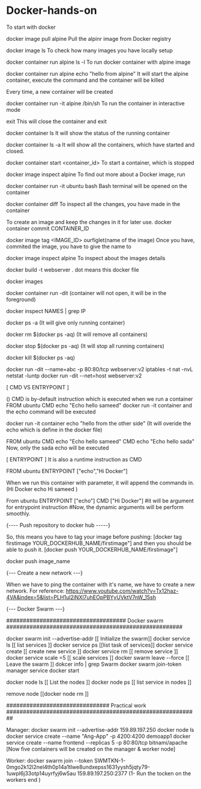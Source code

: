 # Docker-hands-on

To start with docker 

docker image pull alpine
Pull the alpinr image from Docker registry

docker image ls
To check how many images you have locally setup

docker container run alpine ls -l
To run docker container with alpine image

docker container run alpine echo "hello from alpine"
It will start the alpine container, execute the command and the container will be killed

Every time, a new container will be created

docker container run -it alpine /bin/sh
To run the container in interactive mode

exit
This will close the container and exit

docker container ls
It will show the status of the running container

docker container ls -a
It will show all the containers, which have started and closed.

docker container start <container_id>
To start a container, which is stopped

docker image inspect alpine
To find out more about a Docker image, run 

docker container run -it ubuntu bash
Bash terminal will be opened on the container

docker container diff <container ID>
To inspect all the changes, you have made in the container

To create an image and keep the changes in it for later use.
docker container commit CONTAINER_ID

docker image tag <IMAGE_ID> ourfiglet(name of the image)
Once you have, commited the image, you have to give the name to 


docker image inspect alpine
To inspect about the images details

docker build -t webserver .
dot means this docker file

docker images

docker container run -dit (container will not open, it will be in the foreground)

docker inspect NAMES | grep IP

docker ps -a  (It will give only running container)

docker rm $(docker ps -aq)  (It will remove all containers)

docker stop $(docker ps -aq) (It will stop all running containers)

docker kill $(docker ps -aq)

docker run -dit --name=abc -p 80:80/tcp webserver:v2
iptables -t nat -nvL
netstat -luntp
docker run -dit --net=host webserver:v2 

[ CMD VS ENTRYPOINT ]

() CMD is by-default instruction which is executed when we run a container
FROM ubuntu
CMD echo "Echo hello sameed" 
docker run -it container and the echo command will be executed

docker run -it container echo "hello from  the other side"  (It will overide the echo which is define in the docker file) 

FROM ubuntu
CMD echo "Echo hello sameed"
CMD echo "Echo hello sada" 
Now, only the sada echo will be executed

[ ENTRYPOINT ]
It is also a runtime instruction as CMD 

FROM ubuntu
ENTRYPOINT ["echo","Hi Docker"]

When we run this container with parameter, it will append the commands in.
(Hi Docker echo Hi sameed )

From ubuntu
ENTRYPOINT ["echo"]
CMD ["Hi Docker"] #it will be argument for entrypoint instruction
#Now, the dynamic arguments will be perform smoothly.


{---- Push repository to docker hub -----}

So, this means you have to tag your image before pushing:
[docker tag firstimage YOUR_DOCKERHUB_NAME/firstimage"]
and then you should be able to push it.
[docker push YOUR_DOCKERHUB_NAME/firstimage"]

docker push image_name

{--- Create a new network ---}

When we have to ping the container with it's name, we have to create a new network.
For reference:
https://www.youtube.com/watch?v=Tx12haz-4VA&index=5&list=PLH1ul2iNXl7uhEOpPBYyUVktV7nW_15sh

{--- Docker Swarm ---}

#################################### Docker swarm ##################################################### 

docker swarm init --advertise-addr <ip-addr>      [[ Initialize the swarm]]
docker service ls 								  [[ list services ]]
docker service ps <name> 						  [[list task of services]]
docker service create <name> <image-name> 	      [[ create new service ]]
docker service rm <name> 						  [[ remove service ]]
docker service scale <name>=5					  [[ scale services ]]
docker swarm leave --force 						  [[ Leave the swarm ]]
dokcer info | grep Swarm
docker swarm join-token manager
service docker start

docker node ls 									  [[ List the nodes ]]
docker node ps 									  [[ list service in nodes ]]

remove node 									  [[docker node rm <id>]]

############################### Practical work ##########################################################

Manager: docker swarm init --advertise-addr 159.89.197.250
	     docker node ls
	     docker service create --name "Ang-App" -p 4200:4200 demoapp1
	     docker service create --name frontend --replicas 5 -p 80:80/tcp bitnami/apache [Now five containers will be created on the manager & worker node]

Worker: docker swarm join --token SWMTKN-1-0mgo2k12l2nel4th0p14a1tlwe8undxepss1631yysh5jqty79-1uwpl6j33otp14uyrfyj6w5au 159.89.197.250:2377
(1- Run the tocken on the workers end )

